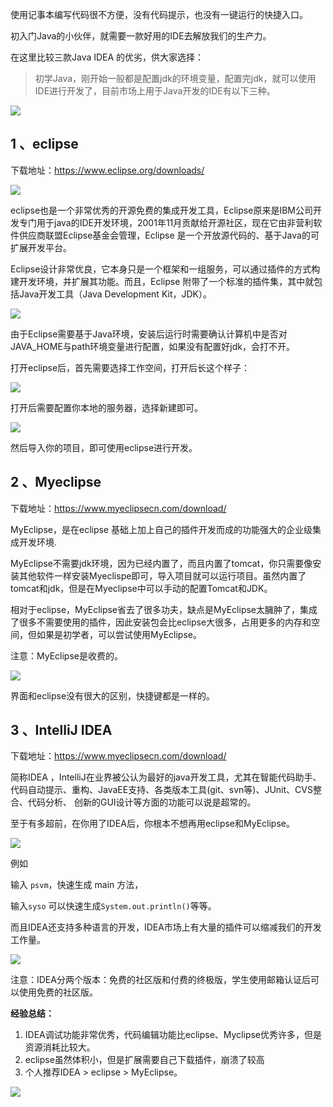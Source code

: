 使用记事本编写代码很不方便，没有代码提示，也没有一键运行的快捷入口。

初入门Java的小伙伴，就需要一款好用的IDE去解放我们的生产力。

在这里比较三款Java IDEA 的优劣，供大家选择：



>初学Java，刚开始一般都是配置jdk的环境变量，配置完jdk，就可以使用IDE进行开发了，目前市场上用于Java开发的IDE有以下三种。

![](https://images-1253198264.cos.ap-guangzhou.myqcloud.com/image-20200525234211778.png)

## 1 、eclipse

 下载地址：https://www.eclipse.org/downloads/

![](https://images-1253198264.cos.ap-guangzhou.myqcloud.com/5862033-c11fa3de611d671c.webp)

eclipse也是一个非常优秀的开源免费的集成开发工具，Eclipse原来是IBM公司开发专门用于java的IDE开发环境，2001年11月贡献给开源社区，现在它由非营利软件供应商联盟Eclipse基金会管理，Eclipse 是一个开放源代码的、基于Java的可扩展开发平台。



Eclipse设计非常优良，它本身只是一个框架和一组服务，可以通过插件的方式构建开发环境，并扩展其功能。而且，Eclipse 附带了一个标准的插件集，其中就包括Java开发工具（Java Development Kit，JDK）。 

![](https://images-1253198264.cos.ap-guangzhou.myqcloud.com/image-20200525234502327.png)



由于Eclipse需要基于Java环境，安装后运行时需要确认计算机中是否对JAVA_HOME与path环境变量进行配置，如果没有配置好jdk，会打不开。

打开eclipse后，首先需要选择工作空间，打开后长这个样子：

![](https://images-1253198264.cos.ap-guangzhou.myqcloud.com/image-20200525235347862.png)

打开后需要配置你本地的服务器，选择新建即可。

![](https://images-1253198264.cos.ap-guangzhou.myqcloud.com/image-20200525235601617.png)

然后导入你的项目，即可使用eclipse进行开发。

## 2 、Myeclipse

 下载地址：https://www.myeclipsecn.com/download/

MyEclipse，是在eclipse 基础上加上自己的插件开发而成的功能强大的企业级集成开发环境.

MyEclipse不需要jdk环境，因为已经内置了，而且内置了tomcat，你只需要像安装其他软件一样安装Myeclispe即可，导入项目就可以运行项目。虽然内置了tomcat和jdk，但是在Myeclipse中可以手动的配置Tomcat和JDK。

相对于eclipse，MyEclipse省去了很多功夫，缺点是MyEclipse太臃肿了，集成了很多不需要使用的插件，因此安装包会比eclipse大很多，占用更多的内存和空间，但如果是初学者，可以尝试使用MyEclipse。

注意：MyEclipse是收费的。

![](https://images-1253198264.cos.ap-guangzhou.myqcloud.com/image-20201015224848787.png)



界面和eclipse没有很大的区别，快捷键都是一样的。

## 3 、IntelliJ IDEA

 下载地址：https://www.myeclipsecn.com/download/

简称IDEA ，IntelliJ在业界被公认为最好的java开发工具，尤其在智能代码助手、代码自动提示、重构、JavaEE支持、各类版本工具(git、svn等)、JUnit、CVS整合、代码分析、 创新的GUI设计等方面的功能可以说是超常的。

至于有多超前，在你用了IDEA后，你根本不想再用eclipse和MyEclipse。

![](https://images-1253198264.cos.ap-guangzhou.myqcloud.com/image-20200526001206345.png)

例如

输入 `psvm`，快速生成 main 方法，

输入`syso` 可以快速生成`System.out.println()`等等。

而且IDEA还支持多种语言的开发，IDEA市场上有大量的插件可以缩减我们的开发工作量。

![](https://images-1253198264.cos.ap-guangzhou.myqcloud.com/image-20200526001612814.png)



注意：IDEA分两个版本：免费的社区版和付费的终极版，学生使用邮箱认证后可以使用免费的社区版。



**经验总结：**

1. IDEA调试功能非常优秀，代码编辑功能比eclipse、Myclipse优秀许多，但是资源消耗比较大。
2. eclipse虽然体积小，但是扩展需要自己下载插件，崩溃了较高
3. 个人推荐IDEA > eclipse > MyEclipse。

![](https://images-1253198264.cos.ap-guangzhou.myqcloud.com/image-20200928112958310.png)
